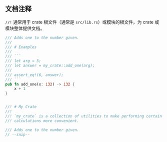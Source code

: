 ## 文档注释

`//!` 通常用于 crate 根文件（通常是 `src/lib.rs`）或模块的根文件，为 crate 或模块整体提供文档。

````rust
/// Adds one to the number given.
///
/// # Examples
///
/// ```
/// let arg = 5;
/// let answer = my_crate::add_one(arg);
///
/// assert_eq!(6, answer);
/// ```
pub fn add_one(x: i32) -> i32 {
    x + 1
}


//! # My Crate
//!
//! `my_crate` is a collection of utilities to make performing certain
//! calculations more convenient.

/// Adds one to the number given.
// --snip--
````
